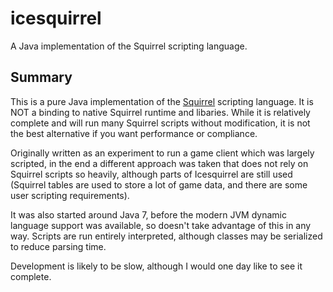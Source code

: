 # icesquirrel
A Java implementation of the Squirrel scripting language.
## Summary
This is a pure Java implementation of the [Squirrel](http://www.squirrel-lang.org/) scripting language. It is NOT a binding to native Squirrel runtime and libaries. While it is relatively complete and will run many Squirrel scripts without modification, it is not the best alternative if you want performance or compliance. 

Originally written as an experiment to run a game client which was largely scripted, in the end a different approach was taken that does not rely on Squirrel scripts so heavily, although parts of Icesquirrel are still used (Squirrel tables are used to store a lot of game data, and there are some user scripting requirements).

It was also started around Java 7, before the modern JVM dynamic language support was available, so doesn't take advantage of this in any way. Scripts are run entirely interpreted, although classes may be serialized to reduce parsing time.

Development is likely to be slow, although I would one day like to see it complete. 
